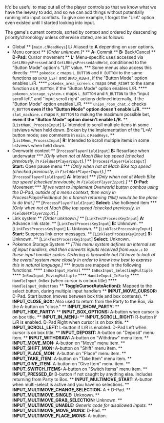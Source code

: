 
It'd be useful to map out all of the player controls so that we know what we have the leeway to add, and so we can add things without potentially running into input conflicts. To give one example, I forgot the "L=A" option even existed until I started looking into input.

The game's current controls, sorted by context and ordered by descending priority/chronology unless otherwise stated, are as follows:

* Global
** [`main.c`/`ReadKeys`] **L:** Aliased to **A** depending on user options.
* Menu context
** *[Order unknown.]**
** **A:** Commit
** **B:** Back/Cancel
** **D-Pad:** Cursor movement
** **L:** Menu-specific uses accessed via `GetLRKeysPressed` and `GetLRKeysPressedAndHeld`, conditioned to the "Button Mode" option's "LR" value.
*** Some menus also access this directly:
**** `pokedex.c` maps `L_BUTTON` and `R_BUTTON` to the same functions as `DPAD_LEFT` and `DPAD_RIGHT`, if the "Button Mode" option enables L/R.
**** `pokedex_area_screen.c` maps `DPAD_RIGHT` to the same function as `R_BUTTON`, if the "Button Mode" option enables L/R.
**** `pokemon_storage_system.c` maps `L_BUTTON` and `R_BUTTON` to the "input scroll left" and "input scroll right" actions defined internally, if the "Button Mode" option enables L/R.
**** `union_room_chat.c` checks `R_BUTTON` **even if the "Button Mode" option doesn't enable L/R.**
**** `slot_machine.c` maps `R_BUTTON` to making the maximum possible bet, **even if the "Button Mode" option doesn't enable L/R.**
** [`ListMenu_ProcessInput`] **L:** Intended to scroll multiple items in some listviews when held down. Broken by the implementation of the "L=A" button mode; see comments in `main.c` `ReadKeys`.
** [`ListMenu_ProcessInput`] **R:** Intended to scroll multiple items in some listviews when held down.
* Overworld context
** [`ProcessPlayerFieldInput`] **B:** Resurface when underwater
*** *[Only when not at Mach Bike top speed (checked previously, in `FieldGetPlayerInput`).]*
** [`ProcessPlayerFieldInput`] **Start:** Open pause menu
*** *[Only when not at Mach Bike top speed (checked previously, in `FieldGetPlayerInput`).]*
** [`ProcessPlayerFieldInput`] **A:** Interact
*** *[Only when not at Mach Bike top speed (checked previously, in `FieldGetPlayerInput`).]*
** **D-Pad:** Movement
*** *[If we want to implement Overworld button combos using the D-Pad, outside of a menu context, then early in ProcessPlayerFieldInput (in a branch returning `TRUE`) would be the place to do that.]*
** [`ProcessPlayerFieldInput`] **Select:** Use hotkeyed item
*** *[Only when not at Mach Bike top speed (checked previously, in `FieldGetPlayerInput`).]*
* Link system
** *[Order unknown.]*
** [`LinkTestProcessKeyInput`] **A:** Advance link state.
** [`LinkTestProcessKeyInput`] **B:** Unknown.
** [`LinkTestProcessKeyInput`] **L:** Unknown.
** [`LinkTestProcessKeyInput`] **Start:** Suppress link error messages.
** [`LinkTestProcessKeyInput`] **R:** Unknown.
** [`LinkTestProcessKeyInput`] **Select:** Unknown.
* Pokemon Storage System
** *[This menu system defines an internal set of input handlers, and then converts inputs received from `main.c` to these input handler codes. Ordering is knowable but I'd have to look at the overall system more closely in order to know how best to express this in natural language.]*
*** Inputs are mapped in the following functions:
**** `InBoxInput_Normal`
**** `InBoxInput_SelectingMultiple`
**** `InBoxInput_MovingMultiple`
**** `HandleInput_InParty`
**** `HandleInput_OnBox` (when cursor is on box title)
**** `HandleInput_OnButtons`
** **ToggleCursorAutoAction():** Mapped to the select button, during multiple input handlers
** **INPUT_MOVE_CURSOR:** D-Pad. Start button (moves between box title and box contents).
** **INPUT_CLOSE_BOX:** Also used to return from the Party to the Box, via the A-button on "close."
** **INPUT_SHOW_PARTY:** 
** **INPUT_HIDE_PARTY:** 
** **INPUT_BOX_OPTIONS:** A-button when cursor is on box title.
** **INPUT_IN_MENU:** 
** **INPUT_SCROLL_RIGHT:** R-button if L/R is enabled. D-Pad Right when cursor is on box title.
** **INPUT_SCROLL_LEFT:** L-button if L/R is enabled. D-Pad Left when cursor is on box title.
** **INPUT_DEPOSIT:** A-button on "Deposit" menu item.
** **INPUT_WITHDRAW:** A-button on "Withdraw" menu item.
** **INPUT_MOVE_MON:** A-button on "Move" menu item.
** **INPUT_SHIFT_MON:** A-button on "Shift" menu item.
** **INPUT_PLACE_MON:** A-button on "Place" menu item.
** **INPUT_TAKE_ITEM:** A-button on "Take Item" menu item.
** **INPUT_GIVE_ITEM:** A-button on "Give Item" menu item.
** **INPUT_SWITCH_ITEMS:** A-button on "Switch Items" menu item.
** **INPUT_PRESSED_B:** B-button if not caught by anything else. Includes returning from Party to Box.
** **INPUT_MULTIMOVE_START:** A-button when multi-select is active and you have no selections.
** **INPUT_MULTIMOVE_CHANGE_SELECTION:** A + D-Pad.
** **INPUT_MULTIMOVE_SINGLE:** Unknown.
** **INPUT_MULTIMOVE_GRAB_SELECTION:** Unknown.
** **INPUT_MULTIMOVE_UNABLE:** *Generic code for disallowed inputs.*
** **INPUT_MULTIMOVE_MOVE_MONS:** D-Pad.
** **INPUT_MULTIMOVE_PLACE_MONS:** A-button.